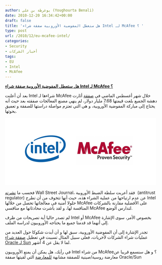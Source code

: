 ```yaml
---
author: يوغرطة بن علي (Youghourta Benali)
date: 2010-12-20 16:34:42+00:00
draft: false
title: 'هل ستعطل المفوضية الأوروبية صفقة شراء Intel لـ McAfee ؟ '
type: post
url: /2010/12/eu-mcafee-intel/
categories:
- Security
- أخبار الشركات
tags:
- EU
- Intel
- McAfee
---
```


**[هل ستعطل المفوضية الأوروبية صفقة شراء Intel لـ McAfee ؟](https://www.it-scoop.com/2010/12/eu-mcafee-intel/)**


بعد أن أعلنت Intel شراءها لـ McAfee خلال شهر أغسطس الماضي في [صفقة](https://www.it-scoop.com/2010/08/intel-mcafee/) أثارت دهشة الجميع بلغت قيمتها 7.68 مليار دولار، لم ينهي مصنع المعالجات صفقته بعد حيث أنه يحتاج إلى مباركة المفوضية الأوروبية، و هي التي تعتزم مواصلة دراستها للصفقة و تعميق بحوثها.

[![](intel-mcafee.jpg )
](https://www.it-scoop.com/2010/12/eu-mcafee-intel/)

فحسب ما [نشرته](http://online.wsj.com/article/SB10001424052748703395904576025973738473148.html) Wall Street Journal، فقد أعربت سلطة الضبط الأوروبية  (antitrust regulator) عن عدم ارتياحها من عملية الشراء هذه، حيث أنها تتخوف من أن تطرح Intel حلولا أمنية في معالجاتها تحصل من خلالها McAfee على الأفضلية مقارنة بالشركات المنافسة لها، و لقد باشرت محادثاتها مع منافسي McAfee لتدارس الوضع.

لم تصدر حاليا أية تصريحات من طرف Intel أو McAfee بخصوص الأمر، سوى الإشارة إلى أنهما قد قدمتا جميع ما يحتاجه الأوروبيون لدراسة الملف.

تجدر الإشارة إلى أن المفوضية الأوروبية، سبق لها و أن أبدت شكوكا حول العديد من عمليات شراء الشركات لأخريات، فعلى سبيل المثال تسببت في تعطيل [صفقة شراء Oracle لـ Sun](https://www.it-scoop.com/2010/01/%d8%a7%d9%84%d9%85%d9%81%d9%88%d8%b6%d9%8a%d8%a9-%d8%a7%d9%84%d8%a3%d9%88%d8%b1%d9%88%d8%a8%d9%8a%d8%a9-%d8%aa%d8%b9%d8%b7%d9%8a-%d8%a7%d9%84%d8%b6%d9%88%d8%a1-%d8%a7%d9%84%d8%a3%d8%ae%d8%b6%d8%b1/) لما لا يقل عن 4 أشهر.

في رأيك، هل يمكن أن يمنع الأوروبيون Intel من شراء McAfee؟ و هل سنسمع قريبا عن معارضة روسية/صينية للصفقة مشابهة [للمعارضة](https://www.it-scoop.com/2010/01/%d8%a8%d8%b9%d8%af-%d8%a7%d9%84%d8%a7%d8%aa%d8%ad%d8%a7%d8%af-%d8%a7%d9%84%d8%a3%d9%88%d8%b1%d9%88%d8%a8%d9%8a%d8%8c-%d8%a7%d9%84%d8%b5%d9%8a%d9%86-%d9%88-%d8%b1%d9%88%d8%b3%d9%8a%d8%a7-%d9%82%d8%af/) التي لقيتها صفقة Oracle/Sun
